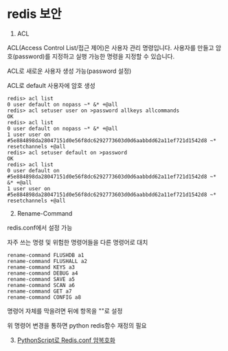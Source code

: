# redis  보안

1. ACL

ACL(Access Control List/접근 제어)은 사용자 관리 명령입니다. 사용자를 만들고 암호(password)를 지정하고 실행 가능한 명령을 지정할 수 있습니다.

ACL로 새로운 사용자 생성 가능(password 설정)

ACL로 default 사용자에 암호 생성
```
redis> acl list
0 user default on nopass ~* &* +@all
redis> acl setuser user on >password allkeys allcommands
OK
redis> acl list
0 user default on nopass ~* &* +@all
1 user user on #5e884898da28047151d0e56f8dc6292773603d0d6aabbdd62a11ef721d1542d8 ~* resetchannels +@all
redis> acl setuser default on >password
OK
redis> acl list
0 user default on #5e884898da28047151d0e56f8dc6292773603d0d6aabbdd62a11ef721d1542d8 ~* &* +@all
1 user user on #5e884898da28047151d0e56f8dc6292773603d0d6aabbdd62a11ef721d1542d8 ~* resetchannels +@all
```
2. Rename-Command

redis.conf에서 설정 가능

자주 쓰는 명령 및 위험한 명령어들을 다른 명령어로 대치

```
rename-command FLUSHDB a1
rename-command FLUSHALL a2
rename-command KEYS a3
rename-command DEBUG a4
rename-command SAVE a5
rename-command SCAN a6
rename-command GET a7
rename-command CONFIG a8
```

명령어 자체를 막을려면 뒤에 항목을 ""로 설정

위 명령어 변경을 통하면 python redis함수 재정의 필요

3. [PythonScript로 Redis.conf 암복호화](https://github.com/korn4626/redis/blob/main/%EB%B3%B4%EC%95%88/cryptconfig.py)
